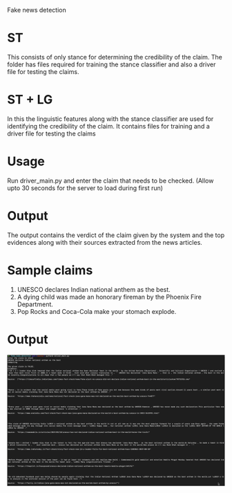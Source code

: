 Fake news detection

# ST
This consists of only stance for determining the credibility of the claim. The folder has files required for training the stance classifier and also a driver file for testing the claims.


# ST + LG
In this the linguistic features along with the stance classifier are used for identifying the credibility of the claim. It contains files for training and a driver file for testing the claims


# Usage
Run driver_main.py and enter the claim that needs to be checked. (Allow upto 30 seconds for the server to load during first run)


# Output
The output contains the verdict of the claim given by the system and the top evidences along with their sources extracted from the news articles.


# Sample claims
1. UNESCO declares Indian national anthem as the best.
2. A dying child was made an honorary fireman by the Phoenix Fire Department.
3. Pop Rocks and Coca-Cola make your stomach explode.

# Output
![alt text](https://github.com/aadilk97/fake_news_detection/blob/master/images/claim_output.png?raw=true)

